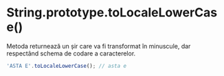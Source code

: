 # String.prototype.toLocaleLowerCase()

Metoda returnează un șir care va fi transformat în minuscule, dar respectând schema de codare a caracterelor.

```javascript
'ASTA E'.toLocaleLowerCase(); // asta e
```
